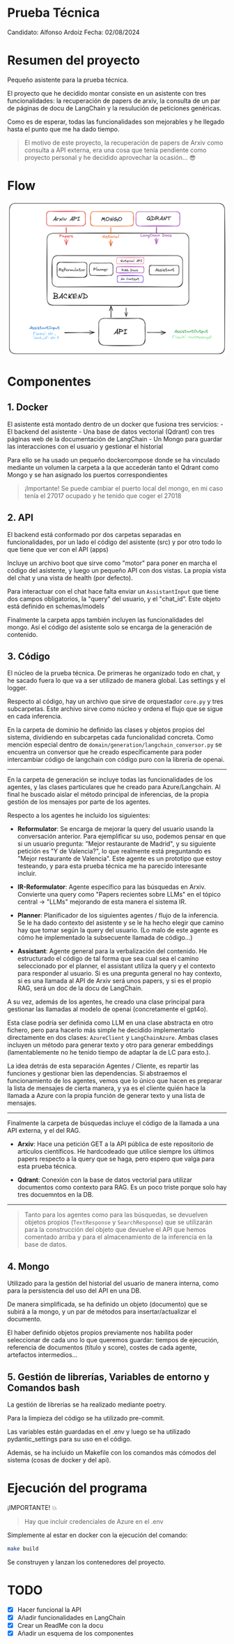 # Prueba Técnica
Candidato: Alfonso Ardoiz
Fecha: 02/08/2024

# Resumen del proyecto
Pequeño asistente para la prueba técnica.

El proyecto que he decidido montar consiste en un asistente con tres funcionalidades: la recuperación de papers de arxiv, la consulta de un par de páginas de docu de LangChain y la resulución de peticiones genéricas.

Como es de esperar, todas las funcionalidades son mejorables y he llegado hasta el punto que me ha dado tiempo.

> El motivo de este proyecto, la recuperación de papers de Arxiv como consulta a API externa, era una cosa que tenía pendiente como proyecto personal y he decidido aprovechar la ocasión... :sunglasses:

# Flow

![Flow Image](docs/internal_flow.png)

# Componentes

## 1. Docker
El asistente está montado dentro de un docker que fusiona tres servicios:
    - El backend del asistente
    - Una base de datos vectorial (Qdrant) con tres páginas web de la documentación de LangChain
    - Un Mongo para guardar las interacciones con el usuario y gestionar el historial

Para ello se ha usado un pequeño dockercompose donde se ha vinculado mediante un volumen la carpeta a la que accederán tanto el Qdrant como Mongo y se han asignado los puertos correspondientes
> ¡Importante! Se puede cambiar el puerto local del mongo, en mi caso tenía el 27017 ocupado y he tenido que coger el 27018

## 2. API
El backend está conformado por dos carpetas separadas en funcionalidades, por un lado el código del asistente (src) y por otro todo lo que tiene que ver con el API (apps)

Incluye un archivo boot que sirve como "motor" para poner en marcha el código del asistente, y luego un pequeño API con dos vistas. La propia vista del chat y una vista de health (por defecto).

Para interactuar con el chat hace falta enviar un `AssistantInput` que tiene dos campos obligatorios, la "query" del usuario, y el "chat_id". Este objeto está definido en schemas/models

Finalmente la carpeta apps también incluyen las funcionalidades del mongo. Así el código del asistente solo se encarga de la generación de contenido.

## 3. Código
El núcleo de la prueba técnica. De primeras he organizado todo en chat, y he sacado fuera lo que va a ser utilizado de manera global. Las settings y el logger.

Respecto al código, hay un archivo que sirve de orquestador `core.py` y tres subcarpetas. Este archivo sirve como núcleo y ordena el flujo que se sigue en cada inferencia.

En la carpeta de dominio he definido las clases y objetos propios del sistema, dividiendo en subcarpetas cada funcionalidad concreta. Como mención especial dentro de `domain/generation/langchain_conversor.py` se encuentra un conversor que he creado específicamente para poder intercambiar código de langchain con código puro con la librería de openai.

---

En la carpeta de generación se incluye todas las funcionalidades de los agentes, y las clases particulares que he creado para Azure/Langchain. Al final he buscado aislar el método principal de inferencias, de la propia gestión de los mensajes por parte de los agentes.

Respecto a los agentes he incluido los siguientes:
- **Reformulator**: Se encarga de mejorar la query del usuario usando la conversación anterior. Para ejemplificar su uso, podemos pensar en que si un usuario pregunta: "Mejor restaurante de Madrid", y su siguiente petición es "Y de Valencia?", lo que realmente está preguntando es "Mejor restaurante de Valencia". Este agente es un prototipo que estoy testeando, y para esta prueba técnica me ha parecido interesante incluir.

- **IR-Reformulator**: Agente específico para las búsquedas en Arxiv. Convierte una query como "Papers recientes sobre LLMs" en el tópico central -> "LLMs" mejorando de esta manera el sistema IR.

- **Planner**: Planificador de los siguientes agentes / flujo de la inferencia. Se le ha dado contexto del asistente y se le ha hecho elegir que camino hay que tomar según la query del usuario. (Lo malo de este agente es cómo he implementado la subsecuente llamada de código...)

- **Assistant**: Agente general para la verbalización del contenido. He estructurado el código de tal forma que sea cual sea el camino seleccionado por el planner, el assistant utiliza la query y el contexto para responder al usuario. Si es una pregunta general no hay contexto, si es una llamada al API de Arxiv será unos papers, y si es el propio RAG, será un doc de la docu de LangChain.

A su vez, además de los agentes, he creado una clase principal para gestionar las llamadas al modelo de openai (concretamente el gpt4o).

Esta clase podría ser definida como LLM en una clase abstracta en otro fichero, pero para hacerlo más simple he decidido implementarlo directamente en dos clases: `AzureClient` y `LangChainAzure`.
Ambas clases incluyen un método para generar texto y otro para generar embeddings (lamentablemente no he tenido tiempo de adaptar la de LC para esto.).

La idea detrás de esta separación Agentes / Cliente, es repartir las funciones y gestionar bien las dependencias. Si abstraemos el funcionamiento de los agentes, vemos que lo único que hacen es preparar la lista de mensajes de cierta manera, y ya es el cliente quién hace la llamada a Azure con la propia función de generar texto y una lista de mensajes.

---

Finalmente la carpeta de búsquedas incluye el código de la llamada a una API externa, y el del RAG.

- **Arxiv**: Hace una petición GET a la API pública de este repositorio de artículos científicos. He hardcodeado que utilice siempre los últimos papers respecto a la query que se haga, pero espero que valga para esta prueba técnica.

- **Qdrant**: Conexión con la base de datos vectorial para utilizar documentos como contexto para RAG. Es un poco triste porque solo hay tres docuemntos en la DB.

---

> Tanto para los agentes como para las búsquedas, se devuelven objetos propios (`TextResponse` y `SearchResponse`) que se utilizarán para la construcción del objeto que devuelve el API que hemos comentado arriba y para el almacenamiento de la inferencia en la base de datos.


## 4. Mongo

Utilizado para la gestión del historial del usuario de manera interna, como para la persistencia del uso del API en una DB.

De manera simplificada, se ha definido un objeto (documento) que se subirá a la mongo, y un par de métodos para insertar/actualizar el documento.

El haber definido objetos propios previamente nos habilita poder seleccionar de cada uno lo que queremos guardar: tiempos de ejecución, referencia de documentos (título y score), costes de cada agente, artefactos intermedios...

## 5. Gestión de librerías, Variables de entorno y Comandos bash

La gestión de librerías se ha realizado mediante poetry.

Para la limpieza del código se ha utilizado pre-commit.

Las variables están guardadas en el .env y luego se ha utilizado pydantic_settings para su uso en el código.

Además, se ha incluido un Makefile con los comandos más cómodos del sistema (cosas de docker y del api).


# Ejecución del programa

¡IMPORTANTE! :boom:
>  Hay que incluir credenciales de Azure en el .env

Simplemente al estar en docker con la ejecución del comando:
```bash
make build
```
Se construyen y lanzan los contenedores del proyecto.

# TODO

- [x] Hacer funcional la API
- [x] Añadir funcionalidades en LangChain
- [x] Crear un ReadMe con la docu
- [x] Añadir un esquema de los componentes
